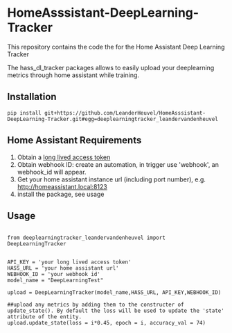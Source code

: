 # HomeAsssistant-DeepLearning-Tracker
This repository contains the code the for the Home Assistant Deep Learning Tracker

The hass_dl_tracker packages allows to easily upload your deeplearning metrics through home assistant while training.

## Installation

```
pip install git+https://github.com/LeanderHeuvel/HomeAsssistant-DeepLearning-Tracker.git#egg=deeplearningtracker_leandervandenheuvel
```

## Home Assistant Requirements

1. Obtain a [long lived access token](https://community.home-assistant.io/t/how-to-get-long-lived-access-token/162159)
2. Obtain webhook ID: create an automation, in trigger use 'webhook', an webhook_id will appear.
3. Get your home assistant instance url (including port number), e.g. http://homeassistant.local:8123
4. install the package, see usage

## Usage

```

from deeplearningtracker_leandervandenheuvel import DeepLearningTracker


API_KEY = 'your long lived access token'
HASS_URL = 'your home assistant url'
WEBHOOK_ID = 'your webhook id'
model_name = "DeepLearningTest"

upload = DeepLearningTracker(model_name,HASS_URL, API_KEY,WEBHOOK_ID)

##upload any metrics by adding them to the constructer of update_state(). By default the loss will be used to update the 'state' attribute of the entity.
upload.update_state(loss = i*0.45, epoch = i, accuracy_val = 74)

```